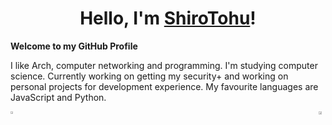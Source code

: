 <h1 align="center">Hello, I'm <a href="https://shirotohu.dev">ShiroTohu</a>!</h1>

**Welcome to my GitHub Profile**

I like Arch, computer networking and programming. I'm studying computer science. Currently working on getting my security+ and working on personal projects for development experience. My favourite languages are JavaScript and Python.

<!--
<p>
  <img alt="Git" src="https://img.shields.io/badge/-Git-F05032?style=flat-square&logo=git&logoColor=white" />
  <img alt="GitHub" src="https://img.shields.io/badge/GitHub-black?style=flat-square&logo=Github&logoColor=white" />
  <img alt="NPM" src="https://img.shields.io/badge/-NPM-CB3837?style=flat-square&logo=npm&logoColor=white" />
  <img alt="HTML5" src="https://img.shields.io/badge/-HTML5-E34F26?style=flat-square&logo=html5&logoColor=white" />
  <img alt="JavaScript" src="https://img.shields.io/badge/JavaScript-yellow?style=flat-square&logo=JavaScript&logoColor=white">
  <img alt="Nodejs" src="https://img.shields.io/badge/-Nodejs-43853d?style=flat-square&logo=Node.js&logoColor=white" />
  <img alt="Python" src="https://img.shields.io/badge/Python-blue?style=flat-square&logo=python&logoColor=white" />
  <img alt="Bootstrap" src="https://img.shields.io/badge/Bootstrap-purple?style=flat-square&logo=Bootstrap&logoColor=white" />
  <img alt="CSS" src="https://img.shields.io/badge/CSS-blue?style=flat-square&logo=CSS3&logoColor=white" />
  <img alt="C Sharp" src="https://img.shields.io/badge/C%20Sharp-purple?style=flat-square&logo=C%20Sharp&logoColor=white" />
  <img alt="Vite" src="https://img.shields.io/badge/Vite-purple?style=flat-square&logo=Vite&logoColor=white" />
  <img alt="Flask" src="https://img.shields.io/badge/Flask-black?style=flat-square&logo=Flask&logoColor=white" />
  <img alt="Visual Studio Code" src="https://img.shields.io/badge/Visual%20Studio-blue?style=flat-square&logo=visualstudiocode&logoColor=white" />
  <img alt="Vim" src="https://img.shields.io/badge/Vim-green?style=flat-square&logo=Vim&logoColor=white" />
  <img alt="Three.js" src="https://img.shields.io/badge/ThreeJS-black?style=flat-square&logo=threedotjs&logoColor=white" />
  <img alt="Blender" src="https://img.shields.io/badge/Blender-orange?style=flat-square&logo=Blender&logoColor=white" />
  <img alt="Mitsubishi" src="https://img.shields.io/badge/Mitsubishi-ff0000?style=flat-square&logo=mitsubishi&logoColor=white" />
</p>
-->

<div style="display: flex; justify-content: space-between;">
  <picture>
    <source
      srcset="https://github-readme-stats.vercel.app/api?username=shirotohu&show_icons=true&theme=dark"
      media="(prefers-color-scheme: dark)"
    />
    <source
      srcset="https://github-readme-stats.vercel.app/api?username=shirotohu&show_icons=true"
      media="(prefers-color-scheme: light), (prefers-color-scheme: no-preference)"
    />
    <img src="https://github-readme-stats.vercel.app/api?username=shirotohu&show_icons=true" width=47%/>
  </picture>
  
  <!-- Leet code, like half the time this is down -->
  <picture>
    <img src="https://leetcard.jacoblin.cool/shirotohu?theme=dark&font=Noto%20Sans%20Mro" width=49% align="right"/>
  </picture>
</div>



